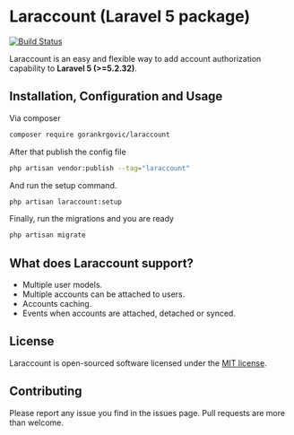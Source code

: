 # Laraccount (Laravel 5 package)


[![Build Status](https://api.travis-ci.com/gorankrgovic/laraccount.svg?branch=master)](https://travis-ci.com/gorankrgovic/laraccount)


Laraccount is an easy and flexible way to add account authorization capability to **Laravel 5 (>=5.2.32)**.

## Installation, Configuration and Usage

Via composer

```bash
composer require gorankrgovic/laraccount
```

After that publish the config file

```bash
php artisan vendor:publish --tag="laraccount"
```

And run the setup command.

```bash
php artisan laraccount:setup
```

Finally, run the migrations and you are ready

```bash
php artisan migrate
```

## What does Laraccount support?

- Multiple user models.
- Multiple accounts can be attached to users.
- Accounts caching.
- Events when accounts are attached, detached or synced.

## License

Laraccount is open-sourced software licensed under the [MIT license](http://opensource.org/licenses/MIT).

## Contributing

Please report any issue you find in the issues page. Pull requests are more than welcome.
